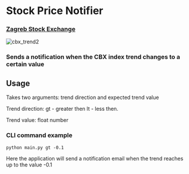 # Stock Price Notifier
### [Zagreb Stock Exchange](https://zse.hr/en/indeks-366/365?isin=HRZB00ICBEX6)
![cbx_trend2](https://github.com/rivka-levit/stock-notifier/assets/122191238/0f958025-016b-4415-b79b-20e5e669b5ea)
### Sends a notification when the CBX index trend changes to a certain value

## Usage
Takes two arguments: trend direction and expected trend value

Trend direction:
gt - greater then 
lt - less then.

Trend value: float number

### CLI command example
```
python main.py gt -0.1
```
Here the application will send a notification email when the trend reaches up 
to the value -0.1
